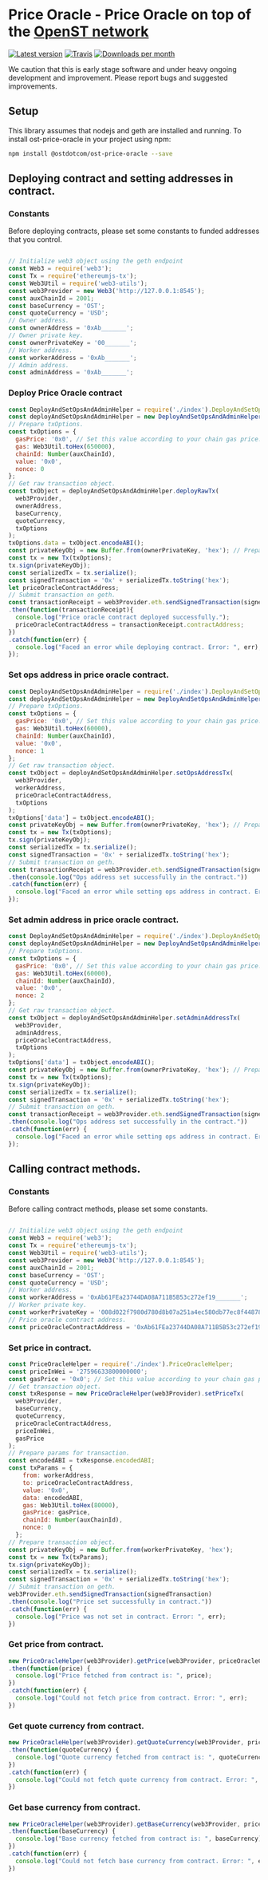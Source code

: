 # Price Oracle - Price Oracle on top of the [OpenST network](https://ost.com)

[![Latest version](https://img.shields.io/npm/v/@ostdotcom/ost-price-oracle.svg?maxAge=3600)](https://www.npmjs.com/package/@ostdotcom/ost-price-oracle)
[![Travis](https://img.shields.io/travis/OpenSTFoundation/ost-price-oracle.svg?maxAge=600)](https://travis-ci.org/OpenSTFoundation/ost-price-oracle)
[![Downloads per month](https://img.shields.io/npm/dm/@ostdotcom/ost-price-oracle.svg?maxAge=3600)](https://www.npmjs.com/package/@ostdotcom/ost-price-oracle)

We caution that this is early stage software and under heavy ongoing development and improvement. Please report bugs and suggested improvements.

##  Setup
This library assumes that nodejs and geth are installed and running. To install ost-price-oracle in your project using npm:

```bash
npm install @ostdotcom/ost-price-oracle --save
```

## Deploying contract and setting addresses in contract.

### Constants

Before deploying contracts, please set some constants to funded addresses that you control.

```js

// Initialize web3 object using the geth endpoint
const Web3 = require('web3');
const Tx = require('ethereumjs-tx');
const Web3Util = require('web3-utils');
const web3Provider = new Web3('http://127.0.0.1:8545');
const auxChainId = 2001;
const baseCurrency = 'OST';
const quoteCurrency = 'USD';
// Owner address.
const ownerAddress = '0xAb_______';
// Owner private key.
const ownerPrivateKey = '00_______';
// Worker address.
const workerAddress = '0xAb_______';
// Admin address.
const adminAddress = '0xAb_______';

```

### Deploy Price Oracle contract

```js
const DeployAndSetOpsAndAdminHelper = require('./index').DeployAndSetOpsAndAdminHelper;
const deployAndSetOpsAndAdminHelper = new DeployAndSetOpsAndAdminHelper();
// Prepare txOptions.
const txOptions = {
  gasPrice: '0x0', // Set this value according to your chain gas price.
  gas: Web3Util.toHex(650000),
  chainId: Number(auxChainId),
  value: '0x0',
  nonce: 0
};
// Get raw transaction object.
const txObject = deployAndSetOpsAndAdminHelper.deployRawTx(
  web3Provider,
  ownerAddress,
  baseCurrency,
  quoteCurrency,
  txOptions
);
txOptions.data = txObject.encodeABI();
const privateKeyObj = new Buffer.from(ownerPrivateKey, 'hex'); // Prepare transaction object.
const tx = new Tx(txOptions);
tx.sign(privateKeyObj);
const serializedTx = tx.serialize();
const signedTransaction = '0x' + serializedTx.toString('hex');
let priceOracleContractAddress;
// Submit transaction on geth.
const transactionReceipt = web3Provider.eth.sendSignedTransaction(signedTransaction)
.then(function(transactionReceipt){
  console.log("Price oracle contract deployed successfully.");
  priceOracleContractAddress = transactionReceipt.contractAddress;
})
.catch(function(err) {
  console.log("Faced an error while deploying contract. Error: ", err);
});

```

### Set ops address in price oracle contract.

```js
const DeployAndSetOpsAndAdminHelper = require('./index').DeployAndSetOpsAndAdminHelper;
const deployAndSetOpsAndAdminHelper = new DeployAndSetOpsAndAdminHelper();
// Prepare txOptions.
const txOptions = {
  gasPrice: '0x0', // Set this value according to your chain gas price.
  gas: Web3Util.toHex(60000),
  chainId: Number(auxChainId),
  value: '0x0',
  nonce: 1
};
// Get raw transaction object.
const txObject = deployAndSetOpsAndAdminHelper.setOpsAddressTx(
  web3Provider,
  workerAddress,
  priceOracleContractAddress,
  txOptions
);
txOptions['data'] = txObject.encodeABI();
const privateKeyObj = new Buffer.from(ownerPrivateKey, 'hex'); // Prepare transaction object.
const tx = new Tx(txOptions);
tx.sign(privateKeyObj);
const serializedTx = tx.serialize();
const signedTransaction = '0x' + serializedTx.toString('hex');
// Submit transaction on geth.
const transactionReceipt = web3Provider.eth.sendSignedTransaction(signedTransaction)
.then(console.log("Ops address set successfully in the contract."))
.catch(function(err) {
  console.log("Faced an error while setting ops address in contract. Error: ", err);
});

```

### Set admin address in price oracle contract.

```js
const DeployAndSetOpsAndAdminHelper = require('./index').DeployAndSetOpsAndAdminHelper;
const deployAndSetOpsAndAdminHelper = new DeployAndSetOpsAndAdminHelper();
// Prepare txOptions.
const txOptions = {
  gasPrice: '0x0', // Set this value according to your chain gas price.
  gas: Web3Util.toHex(60000),
  chainId: Number(auxChainId),
  value: '0x0',
  nonce: 2
};
// Get raw transaction object.
const txObject = deployAndSetOpsAndAdminHelper.setAdminAddressTx(
  web3Provider,
  adminAddress,
  priceOracleContractAddress,
  txOptions
);
txOptions['data'] = txObject.encodeABI();
const privateKeyObj = new Buffer.from(ownerPrivateKey, 'hex'); // Prepare transaction object.
const tx = new Tx(txOptions);
tx.sign(privateKeyObj);
const serializedTx = tx.serialize();
const signedTransaction = '0x' + serializedTx.toString('hex');
// Submit transaction on geth.
const transactionReceipt = web3Provider.eth.sendSignedTransaction(signedTransaction)
.then(console.log("Ops address set successfully in the contract."))
.catch(function(err) {
  console.log("Faced an error while setting ops address in contract. Error: ", err);
});

```

## Calling contract methods.

### Constants

Before calling contract methods, please set some constants.

```js

// Initialize web3 object using the geth endpoint
const Web3 = require('web3');
const Tx = require('ethereumjs-tx');
const Web3Util = require('web3-utils');
const web3Provider = new Web3('http://127.0.0.1:8545');
const auxChainId = 2001;
const baseCurrency = 'OST';
const quoteCurrency = 'USD';
// Worker address.
const workerAddress = '0xAb61FEa23744DA08A711B5B53c272ef19_______';
// Worker private key.
const workerPrivateKey = '008d022f7980d780d8b07a251a4ec580db77ec8f44878a8ebacb0d8f9_______';
// Price oracle contract address.
const priceOracleContractAddress = '0xAb61FEa23744DA08A711B5B53c272ef19_______';

```

### Set price in contract.

```js
const PriceOracleHelper = require('./index').PriceOracleHelper;
const priceInWei = '27596633800000000';
const gasPrice = '0x0'; // Set this value according to your chain gas price.
// Get transaction object.
const txResponse = new PriceOracleHelper(web3Provider).setPriceTx(
  web3Provider,
  baseCurrency,
  quoteCurrency,
  priceOracleContractAddress,
  priceInWei,
  gasPrice
);
// Prepare params for transaction.
const encodedABI = txResponse.encodedABI;
const txParams = {
    from: workerAddress,
    to: priceOracleContractAddress,
    value: '0x0',
    data: encodedABI,
    gas: Web3Util.toHex(80000),
    gasPrice: gasPrice,
    chainId: Number(auxChainId),
    nonce: 0
  };
// Prepare transaction object.
const privateKeyObj = new Buffer.from(workerPrivateKey, 'hex');
const tx = new Tx(txParams);
tx.sign(privateKeyObj);
const serializedTx = tx.serialize();
const signedTransaction = '0x' + serializedTx.toString('hex');
// Submit transaction on geth.
web3Provider.eth.sendSignedTransaction(signedTransaction)
.then(console.log("Price set successfully in contract."))
.catch(function(err) {
  console.log("Price was not set in contract. Error: ", err);
})
```

### Get price from contract.

```js
new PriceOracleHelper(web3Provider).getPrice(web3Provider, priceOracleContractAddress)
.then(function(price) {
  console.log("Price fetched from contract is: ", price);
})
.catch(function(err) {
  console.log("Could not fetch price from contract. Error: ", err);
})
```

### Get quote currency from contract.

```js
new PriceOracleHelper(web3Provider).getQuoteCurrency(web3Provider, priceOracleContractAddress)
.then(function(quoteCurrency) {
  console.log("Quote currency fetched from contract is: ", quoteCurrency);
})
.catch(function(err) {
  console.log("Could not fetch quote currency from contract. Error: ", err);
})
```

### Get base currency from contract.

```js
new PriceOracleHelper(web3Provider).getBaseCurrency(web3Provider, priceOracleContractAddress)
.then(function(baseCurrency) {
  console.log("Base currency fetched from contract is: ", baseCurrency);
})
.catch(function(err) {
  console.log("Could not fetch base currency from contract. Error: ", err);
})
```